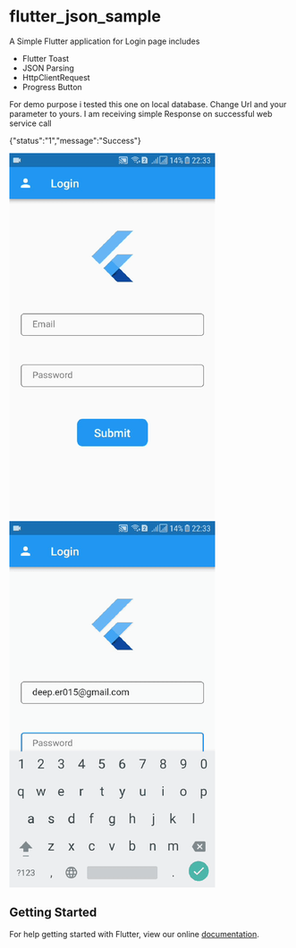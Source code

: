 # flutter_json_sample

A Simple Flutter application for Login page includes
- Flutter Toast
- JSON Parsing
- HttpClientRequest
- Progress Button

For demo purpose i tested this one on local database.
Change Url and your parameter to yours.
I am receiving simple Response on successful web service call

{"status":"1","message":"Success"}

![Flutter Toast](https://github.com/ideepdave/flutter_json_sample/blob/master/ScreenShots/flutter_toast.gif)
![Flutter Progress Button](https://github.com/ideepdave/flutter_json_sample/blob/master/ScreenShots/flutter_progress_button.gif)

## Getting Started

For help getting started with Flutter, view our online
[documentation](https://flutter.io/).
